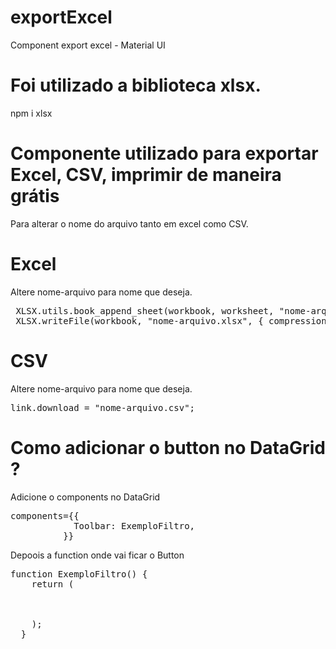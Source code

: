 # exportExcel

Component export excel - Material UI

# Foi utilizado a biblioteca xlsx.

npm i xlsx

# Componente utilizado para exportar Excel, CSV, imprimir de maneira grátis

Para alterar o nome do arquivo tanto em excel como CSV.

# Excel
  Altere nome-arquivo para nome que deseja.
<pre>
 XLSX.utils.book_append_sheet(workbook, worksheet, "nome-arquivo");
 XLSX.writeFile(workbook, "nome-arquivo.xlsx", { compression: true });
</pre>

# CSV
  Altere nome-arquivo para nome que deseja.
<pre>
link.download = "nome-arquivo.csv";
</pre>

# Como adicionar o button no DataGrid ?

Adicione o components no DataGrid

<pre>
components={{
            Toolbar: ExemploFiltro,
          }}
</pre>

Depoois a function onde vai ficar o Button

<pre>
function ExemploFiltro() {
    return (
         <GridToolbarContainer>
           <ExportButton/>
         </GridToolbarContainer>
    );
  }
</pre>

